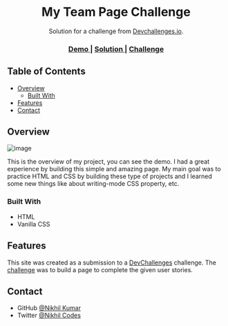 <!-- Please update value in the {}  -->

<h1 align="center">My Team Page Challenge</h1>

<div align="center">
   Solution for a challenge from  <a href="http://devchallenges.io" target="_blank">Devchallenges.io</a>.
</div>

<div align="center">
  <h3>
    <a href="https://velvety-buttercream-017e50.netlify.app/">
      Demo
    </a>
    <span> | </span>
    <a href="https://devchallenges.io/solutions/fZX4PtL1KKwXzIDtJe3b">
      Solution
    </a>
    <span> | </span>
    <a href="https://devchallenges.io/challenges/hhmesazsqgKXrTkYkt0U">
      Challenge
    </a>
  </h3>
</div>

<!-- TABLE OF CONTENTS -->

## Table of Contents

- [Overview](#overview)
  - [Built With](#built-with)
- [Features](#features)
- [Contact](#contact)

<!-- OVERVIEW -->

## Overview

![image](https://user-images.githubusercontent.com/69680591/203552972-756652b7-d15c-4f86-b6b3-23de5be57e9b.png)


<!-- - Where can I see your demo? -->This is the overview of my project, you can see the demo.
<!-- - What was your experience? -->I had a great experience by building this simple and amazing page.
<!-- - What have you learned/improved? --> My main goal was to practice HTML and CSS by building these type of projects and I learned some new things like about writing-mode CSS property, etc.

### Built With

<!-- This section should list any major frameworks that you built your project using. Here are a few examples.-->

- HTML
- Vanilla CSS

## Features

<!-- List the features of your application or follow the template. Don't share the figma file here :) -->

This site was created as a submission to a [DevChallenges](https://devchallenges.io/challenges) challenge. The [challenge](https://devchallenges.io/challenges/hhmesazsqgKXrTkYkt0U) was to build a page to complete the given user stories.



## Contact

- GitHub [@Nikhil Kumar](https://github.com/Nikhil-H4WK)
- Twitter [@Nikhil Codes](https://{twitter.com/nikhil__codes)
